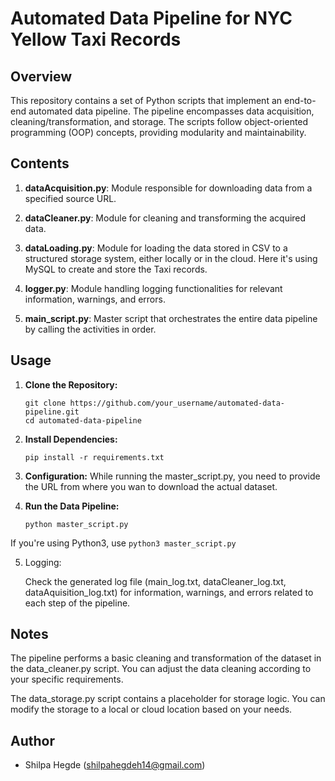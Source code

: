 # Automated Data Pipeline for NYC Yellow Taxi Records

## Overview

This repository contains a set of Python scripts that implement an end-to-end automated data pipeline. The pipeline encompasses data acquisition, cleaning/transformation, and storage. The scripts follow object-oriented programming (OOP) concepts, providing modularity and maintainability.

## Contents

1. **dataAcquisition.py**: Module responsible for downloading data from a specified source URL.

2. **dataCleaner.py**: Module for cleaning and transforming the acquired data.

3. **dataLoading.py**: Module for loading the data stored in CSV to a structured storage system, either locally or in the cloud. Here it's using MySQL to create and store the Taxi records.

4. **logger.py**: Module handling logging functionalities for relevant information, warnings, and errors.

5. **main_script.py**: Master script that orchestrates the entire data pipeline by calling the activities in order.

## Usage

1. **Clone the Repository:**
   ```
   git clone https://github.com/your_username/automated-data-pipeline.git
   cd automated-data-pipeline
   ```

2. **Install Dependencies:**
   ```
   pip install -r requirements.txt
   ```
3. **Configuration:**
  While running the master_script.py, you need to provide the URL from where you wan to download the actual dataset.

4. **Run the Data Pipeline:**
     ```
     python master_script.py

  If you're using Python3, use
     ```
       python3 master_script.py
     ```
     
5. Logging:

    Check the generated log file (main_log.txt, dataCleaner_log.txt, dataAquisition_log.txt) for information, warnings, and errors related to each step of the pipeline.

## Notes
  The pipeline performs a basic cleaning and transformation of the dataset in the data_cleaner.py script. You can adjust the data cleaning according to your specific requirements.

  The data_storage.py script contains a placeholder for storage logic. You can modify the storage to a local or cloud location based on your needs.

## Author
  - Shilpa Hegde (shilpahegdeh14@gmail.com)


